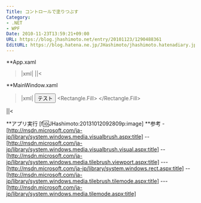 ```yaml
---
Title: コントロールで塗りつぶす
Category:
- .NET
- WPF
Date: 2010-11-23T13:59:21+09:00
URL: https://blog.jhashimoto.net/entry/20101123/1290488361
EditURL: https://blog.hatena.ne.jp/JHashimoto/jhashimoto.hatenadiary.jp/atom/entry/12921228815717258516
---
```


**App.xaml
>|xml|
<Application
    xmlns="http://schemas.microsoft.com/winfx/2006/xaml/presentation"
    StartupUri="MainWindow.xaml"
/>
||<

**MainWindow.xaml
>|xml|
<Window
    x:Class="HelloWorld.MainWindow"
    xmlns:x="http://schemas.microsoft.com/winfx/2006/xaml"
    xmlns="http://schemas.microsoft.com/winfx/2006/xaml/presentation"
    Title="Hello World"
    >
    <StackPanel>
        <Button Width="100" Height="20" x:Name="button">テスト</Button>
        <Rectangle Width="500" Height="300">
            <Rectangle.Fill>
                <!-- Viewportで横２つ、縦４つに指定する -->
                <VisualBrush
                    Visual="{Binding ElementName=button}"
                    Viewport="0, 0, 0.5, 0.25"
                    TileMode="Tile" />
            </Rectangle.Fill>
        </Rectangle>
    </StackPanel>
</Window>
||<

**アプリ実行
[f:id:JHashimoto:20131012092809p:image]
**参考
-[http://msdn.microsoft.com/ja-jp/library/system.windows.media.visualbrush.aspx:title]
--[http://msdn.microsoft.com/ja-jp/library/system.windows.media.visualbrush.visual.aspx:title]
--[http://msdn.microsoft.com/ja-jp/library/system.windows.media.tilebrush.viewport.aspx:title]
---[http://msdn.microsoft.com/ja-jp/library/system.windows.rect.aspx:title]
--[http://msdn.microsoft.com/ja-jp/library/system.windows.media.tilebrush.tilemode.aspx:title]
---[http://msdn.microsoft.com/ja-jp/library/system.windows.media.tilemode.aspx:title]
